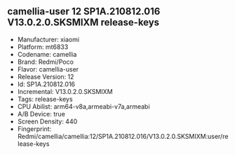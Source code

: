 ## camellia-user 12 SP1A.210812.016 V13.0.2.0.SKSMIXM release-keys
- Manufacturer: xiaomi
- Platform: mt6833
- Codename: camellia
- Brand: Redmi/Poco
- Flavor: camellia-user
- Release Version: 12
- Id: SP1A.210812.016
- Incremental: V13.0.2.0.SKSMIXM
- Tags: release-keys
- CPU Abilist: arm64-v8a,armeabi-v7a,armeabi
- A/B Device: true
- Screen Density: 440
- Fingerprint: Redmi/camellia/camellia:12/SP1A.210812.016/V13.0.2.0.SKSMIXM:user/release-keys

